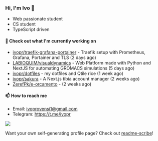 ### Hi, I'm Ivo 👋

* Web passionate student
* CS student
* TypeScript driven

#### 👷 Check out what I'm currently working on

- [ivopr/traefik-grafana-portainer](https://github.com/ivopr/traefik-grafana-portainer) - Traefik setup with Prometheus, Grafana, Portainer and TLS (2 days ago)
- [LABIOQUIM/visualdynamics](https://github.com/LABIOQUIM/visualdynamics) - Web Platform made with Python and NextJS for automating GROMACS simulations (5 days ago)
- [ivopr/dotfiles](https://github.com/ivopr/dotfiles) - my dotfiles and Qtile rice (1 week ago)
- [ivopr/sakura](https://github.com/ivopr/sakura) - A Next.js tibia account manager (2 weeks ago)
- [ZerefPk/e-orcamento](https://github.com/ZerefPk/e-orcamento) -  (2 weeks ago)

#### 📫 How to reach me

- Email: [ivoprovensi1@gmail.com](mailto://ivoprovensi1@gmail.com)
- Telegram: https://t.me/ivopr

![](https://github-readme-stats.vercel.app/api/top-langs/?username=ivopr&langs_count=10&layout=compact&theme=react&hide_border=true&bg_color=0D1117&title_color=5ce1e6&icon_color=5ce1e6)

Want your own self-generating profile page? Check out [readme-scribe](https://github.com/muesli/readme-scribe)!
